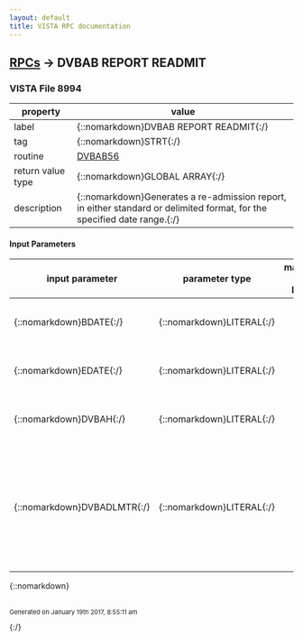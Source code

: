 ```yaml
---
layout: default
title: VISTA RPC documentation
---
```




## [RPCs](TableOfContent.md) &#8594; DVBAB REPORT READMIT 



### VISTA File 8994 


 property | value 
--- | --- 
 label | {::nomarkdown}DVBAB REPORT READMIT{:/}
 tag | {::nomarkdown}STRT{:/}
 routine | [DVBAB56](http://code.osehra.org/dox/Routine_DVBAB56_source.html)
 return value type | {::nomarkdown}GLOBAL ARRAY{:/}
 description | {::nomarkdown}Generates a re-admission report, in either standard or delimited format, for the specified date range.{:/}

#### Input Parameters

| input parameter | parameter type | maximum data length | required | description | 
| --- | --- | --- | --- | --- | 
| {::nomarkdown}BDATE{:/} | {::nomarkdown}LITERAL{:/} |  | {::nomarkdown}true{:/} | {::nomarkdown}Beginning date in a date range to use for retrieving results for the report.{:/} | 
| {::nomarkdown}EDATE{:/} | {::nomarkdown}LITERAL{:/} |  | {::nomarkdown}true{:/} | {::nomarkdown}Ending date in a date range to use for retrieving results for the report.{:/} | 
| {::nomarkdown}DVBAH{:/} | {::nomarkdown}LITERAL{:/} |  | {::nomarkdown}true{:/} | {::nomarkdown}Defines the scope of the report:  'H' indicates HOSPITAL  'D' indicates DOM{:/} | 
| {::nomarkdown}DVBADLMTR{:/} | {::nomarkdown}LITERAL{:/} |  | {::nomarkdown}true{:/} | {::nomarkdown}This is an optional parameter, which when defined with the final end date selected in the GUI, will produce a delimited report. If this parameter is undefined, null or 0 then the standard report format will be generated.{:/} | 

{::nomarkdown} <br/><br/><p style="font-size: 11px">Generated on January 19th 2017, 8:55:11 am</p>{:/}